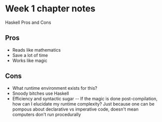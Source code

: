 # Week 1 chapter notes

Haskell Pros and Cons

## Pros

* Reads like mathematics
* Save a lot of time
* Works like magic

## Cons

* What runtime environment exists for this?
* Snoody bitches use Haskell
* Efficiency and syntactic sugar -- If the magic is done post-compilation, how can I elucidate my runtime complexity? 
Just because one can be pompous about declarative vs imperative code, doesn't mean computers don't run procedurally

